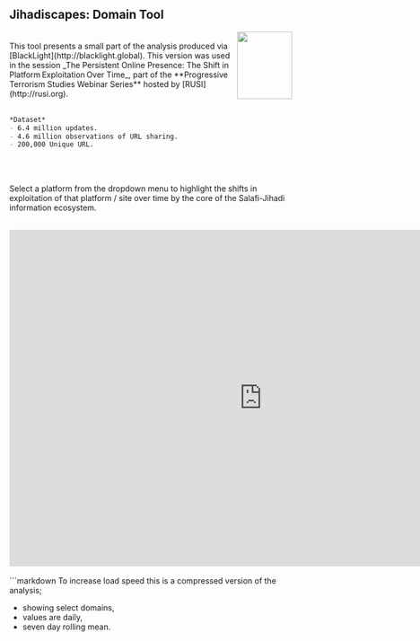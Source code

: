 

## Jihadiscapes: Domain Tool 
<img align="right" width="98" height="120" src="https://jihadiscapes.github.io/Domain_tool/HC_square1.jpg" > 
<br>
This tool presents a small part of the analysis produced via [BlackLight](http://blacklight.global).
This version was used in the session _The Persistent Online Presence: The Shift in Platform Exploitation Over Time_, part of the **Progressive Terrorism Studies Webinar Series** hosted by [RUSI](http://rusi.org). 
 <br> 
 <br>
 
```markdown
*Dataset*
- 6.4 million updates.
- 4.6 million observations of URL sharing.
- 200,000 Unique URL. 
```
 <br>
 <br>
 
Select a platform from the dropdown menu to highlight the shifts in exploitation of that platform / site over time by the core of the Salafi-Jihadi information ecosystem.
 <br>
 <br>
<iframe width="900" height="600" frameborder="0" scrolling="no" src="https://jihadiscapes.github.io/Domain_tool/Dom_plot_drop3.html "> 
</iframe>
 <br>
 <br>
```markdown
To increase load speed this is a compressed version of the analysis;

- showing select domains,
- values are daily,
- seven day rolling mean.
```



